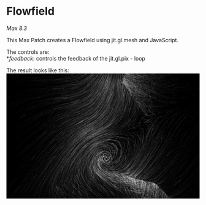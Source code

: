 # Flowfield

*Max 8.3*

This Max Patch creates a Flowfield using jit.gl.mesh and JavaScript. 

The controls are:<br/>
**feedback*: controls the feedback of the jit.gl.pix - loop<br/>



The result looks like this:<br/>
![Resulting image](/picture/Flowfield.png)

